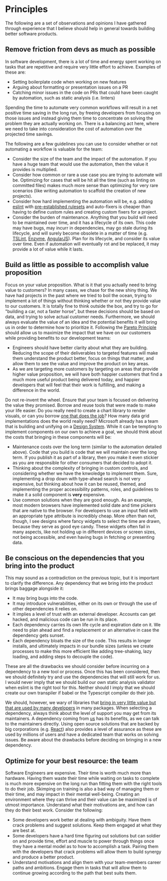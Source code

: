 # Principles

The following are a set of observations and opinions I have gathered through experience that I believe should help in general towards building better software products.

## Remove friction from devs as much as possible

In software development, there is a lot of time and energy spent working on tasks that are repetitive and require very little effort to achieve. Examples of these are:

- Setting boilerplate code when working on new features
- Arguing about formatting or presentation issues on a PR
- Catching minor issues in the code on PRs that could have been caught by automation, such as static analysis (i.e. linters)

Spending the time to automate very common workflows will result in a net positive time saving in the long run, by freeing developers from focusing on those issues and instead giving them time to concentrate on solving the problem they are actually working on. There is a balancing act here, where we need to take into consideration the cost of automation over the projected time savings.

The following are a few guidelines you can use to consider whether or not automating a workflow is valuable for the team:

- Consider the size of the team and the impact of the automation. If you have a huge team that would use the automation, then the value it provides is multiplied.
- Consider how common or rare a use case you are trying to automate will be. Optimizing for cases that will be hit all the time (such as linting on committed files) makes much more sense than optimizing for very rare scenarios (like writing automation to scaffold the creation of new projects).
- Consider how hard implementing the automation will be, e.g. adding [eslint](https://eslint.org/) with [pre-established rulesets](https://github.com/typescript-eslint/typescript-eslint/blob/master/packages/eslint-plugin/src/configs/eslint-recommended.ts) and auto-fixers is cheaper than having to define custom rules and creating custom fixers for a project.
- Consider the burden of maintenance. Anything that you build will need to be maintained over time, and it has a lifecycle of its own. This code may have bugs, may incurr in dependencies, may go stale during its lifecycle, and will surely become obsolete in a matter of time (e.g. [TSLint](https://palantir.github.io/tslint/), [Enzyme](https://github.com/enzymejs/enzyme), [AngularJS](https://angularjs.org/)). Plan for its lifecycle, and consider its value over time. Even if automation will eventually rot and be replaced, it may provide a lot of value while it lasts.

## Build as little as possible to accomplish value proposition

Focus on your value proposition. What is it that you actually need to bring value to customers? In many cases, we chase for the new shiny thing. We have had projects in the past where we tried to boil the ocean, trying to implement a lot of things without thinking whether or not they provide value to our customers. It is totally fine to think outside the box, and try to go for "building a car, not a faster horse", but these decisions should be based on data, and trying to solve actual customer needs. Furthermore, we should always evaluate the value of an idea and the potential benefits it will bring us in order to determine how to prioritize it. Following the [Pareto Principle](https://medium.com/pm101/how-you-can-apply-the-80-20-rule-in-your-life-and-work-7d094a78e136) should allow us to maximize the impact that we have on our customers while providing benefits to our development teams:

- Engineers should have better clarity about what they are building. Reducing the scope of their deliverables to targeted features will make them understand the product better, focus on things that matter, and allow them to see the value and improve the product on key areas.
- As we are targeting more customers by targeting on areas that provide higher value proposition, we will have both happier customers that find a much more useful product being delivered today, and happier developers that will feel that their work is fulfilling, and making a difference in the world.

Do not re-invent the wheel. Ensure that your team is focused on delivering the value they promised. Borrow and reuse tools that were made to make your life easier. Do you really need to create a chart library to render visuals, or can you borrow [one that does the job](https://www.highcharts.com/)? How many data grid implementations does the world really need?  Microsoft already has a team that is building and unifying on a [Design System](https://www.microsoft.com/design/fluent/#/). While it can be tempting to implement components on our own to achieve a goal, we should think about the costs that bringing in these components will be:

- Maintenance costs over the long term (similar to the automation detailed above). Code that you build is code that we will maintain over the long term. If you publish it as part of a library, then you make it even stickier as you are responsible for other consumers that decided to adopt it.
- Thinking about the complexity of bringing in custom controls, and considering whether we have the knwoledge to implement them. Sure, implementing a drop down with type-ahead search is not very expensive, but thinking about how it can be reused, themed, and implementing the proper accessibility patterns, roles, and guidelines to make it a solid component is **very** expensive.
- Use common solutions when they are good enough. As an example, most modern browsers have implemented solid date and time pickers that are native to the browser. For developers to use an input field with an appropriate type attribute is incredibly cheap. More often than not, though, I see designs where fancy widgets to select the time are drawn, because they serve as good eye candy. These widgets often fail in many aspects, like not holding up in different devices or screen sizes, not being accessible, and even having bugs in fetching or presenting data.

## Be conscious on the dependencies that you bring into the product

This may sound as a contradiction on the previous topic, but it is important to clarify the difference. Any dependency that we bring into the product brings baggage alongside it:

- It may bring bugs into the code.
- It may introduce vulnerabilities, either on its own or through the use of other dependencies it relies on.
- It implies a level of trust with an external developer. Accounts can get hacked, and malicious code can be run in its place.
- Each dependency carries its own life cycle and expiration date on it. We need to plan ahead and find a replacement or an alternative in case the dependency gets sunset.
- Each dependency bloats the size of the code. This results in longer installs, and ultimately impacts in our bundle sizes (unless we create processes to make this more efficient like adding tree-shaking, lazy loading, and adding steps to decouple the code).

These are all the drawbacks we should consider before incurring on a dependency to a new tool or process. Once this has been considered, then we should definitely try and use the dependencies that will still work for us. I would never imply that we should build our own static analysis validator when eslint is the right tool for this. Neither should I imply that we should create our own transpiler if babel or the Typescript compiler do their job.

We should, however, we wary of libraries that [bring in very little value but that are used by many developers](https://qz.com/646467/how-one-programmer-broke-the-internet-by-deleting-a-tiny-piece-of-code/) in many packages. When selecting a dependency, always think about the level of support you may get from its maintainers. A dependency coming from [us](https://github.com/microsoft) has its benefits, as we can talk to the maintainers directly. Using open source solutions that are backed by big corporations (e.g. [React](https://reactjs.org/)) also provides a level of assurance as these are used by millions of users and have a dedicated team that works on solving issues. Be aware about the drawbacks before deciding on bringing in a new dependency.

## Optimize for your best resource: the team

Software Engineers are expensive. Their time is worth much more than hardware. Having them waste their time while waiting on tasks to complete is much more expensive on the long run than fitting them with the right tools to do their job. Skimping on training is also a bad way of managing them or their time, and may impact in their mental well-being. Creating an environment where they can thrive and their value can be maximized is of utmost importance. Understand what their motivations are, and how can they do their best work. Consider the following:

- Some developers work better at dealing with ambiguity. Have them crack problems and suggest solutions. Keep them engaged at what they are best at.
- Some developers have a hard time figuring out solutions but can soldier on and provide time, effort and muscle to power through things once they have a mental model as to how to accomplish a task. Pairing them with the developers that crack problems will allow them to build synergy and produce a better product.
- Understand motivations and align them with your team-members career paths and ambitions. Engage them in tasks that will allow them to continue growing according to the path that best suits them.